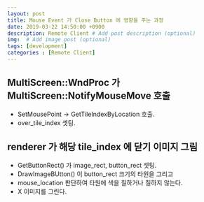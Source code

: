 ```yaml
---
layout: post
title: Mouse Event 가 Close Button 에 영향을 주는 과정 
date: 2019-03-22 14:50:00 +0900
description: Remote Client # Add post description (optional)
img:  # Add image post (optional)
tags: [development]
categories : [Remote Client]
---
```


## MultiScreen::WndProc 가 MultiScreen::NotifyMouseMove 호출
 - SetMousePoint -> GetTileIndexByLocation 호출.
 - over_tile_index 셋팅.

## renderer 가 해당 tile_index 에 닫기 이미지 그림
 - GetButtonRect() 가 image_rect, button_rect 셋팅.
 - DrawImageBUtton() 이 button_rect 크기의 타원을 그리고
 - mouse_location 판단하여 타원에 색을 칠하거나 칠하지 않는다.
 - X 이미지를 그린다.
